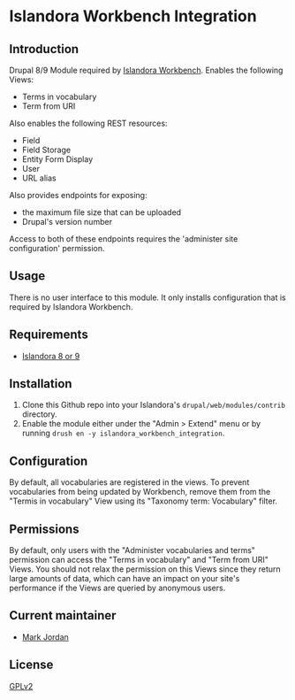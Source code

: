 # Islandora Workbench Integration

## Introduction

Drupal 8/9 Module required by [Islandora Workbench](https://github.com/mjordan/islandora_workbench). Enables the following Views:

* Terms in vocabulary
* Term from URI

Also enables the following REST resources:

* Field
* Field Storage
* Entity Form Display
* User
* URL alias

Also provides endpoints for exposing:

* the maximum file size that can be uploaded
* Drupal's version number

Access to both of these endpoints requires the 'administer site configuration' permission.

## Usage

There is no user interface to this module. It only installs configuration that is required by Islandora Workbench.

## Requirements

* [Islandora 8 or 9](https://github.com/Islandora/islandora)

## Installation

1. Clone this Github repo into your Islandora's `drupal/web/modules/contrib` directory.
1. Enable the module either under the "Admin > Extend" menu or by running `drush en -y islandora_workbench_integration`.

## Configuration

By default, all vocabularies are registered in the views. To prevent vocabularies from being updated by Workbench, remove them from the "Termis in vocabulary" View using its "Taxonomy term: Vocabulary" filter.

## Permissions

By default, only users with the "Administer vocabularies and terms" permission can access the "Terms in vocabulary" and "Term from URI" Views. You should not relax the permission on this Views since they return large amounts of data, which can have an impact on your site's performance if the Views are queried by anonymous users.

## Current maintainer

* [Mark Jordan](https://github.com/mjordan)

## License

[GPLv2](http://www.gnu.org/licenses/gpl-2.0.txt)
